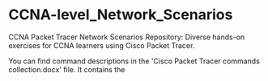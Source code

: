# CCNA-level_Network_Scenarios
CCNA Packet Tracer Network Scenarios Repository: Diverse hands-on exercises for CCNA learners using Cisco Packet Tracer.

You can find command descriptions in the 'Cisco Packet Tracer commands collection.docx' file. It contains the